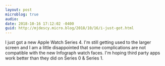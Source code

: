 ```yaml
---
layout: post
microblog: true
audio: 
date: 2018-10-16 17:12:02 -0400
guid: http://mjdescy.micro.blog/2018/10/16/i-just-got.html
---
```

I just got a new Apple Watch Series 4. I'm still getting used to the larger screen and I am a little disappointed that some complications are not compatible with the new Infograph watch faces. I'm hoping third party apps work better than they did on Series 0 & Series 1.
